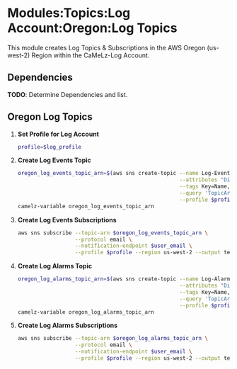 # Modules:Topics:Log Account:Oregon:Log Topics

This module creates Log Topics & Subscriptions in the AWS Oregon (us-west-2) Region within the
CaMeLz-Log Account.

## Dependencies

**TODO**: Determine Dependencies and list.

## Oregon Log Topics

1. **Set Profile for Log Account**

    ```bash
    profile=$log_profile
    ```

1. **Create Log Events Topic**

    ```bash
    oregon_log_events_topic_arn=$(aws sns create-topic --name Log-Events \
                                                       --attributes "DisplayName=CMLL Events" \
                                                       --tags Key=Name,Value=Log-Events-Topic Key=Company,Value=CaMeLz Key=Environment,Value=Log \
                                                       --query 'TopicArn' \
                                                       --profile $profile --region us-west-2 --output text)
    camelz-variable oregon_log_events_topic_arn
    ```

1. **Create Log Events Subscriptions**

    ```bash
    aws sns subscribe --topic-arn $oregon_log_events_topic_arn \
                      --protocol email \
                      --notification-endpoint $user_email \
                      --profile $profile --region us-west-2 --output text
    ```

1. **Create Log Alarms Topic**

    ```bash
    oregon_log_alarms_topic_arn=$(aws sns create-topic --name Log-Alarms \
                                                       --attributes "DisplayName=CMLL Alarms" \
                                                       --tags Key=Name,Value=Log-Alarms-Topic Key=Company,Value=CaMeLz Key=Environment,Value=Log \
                                                       --query 'TopicArn' \
                                                       --profile $profile --region us-west-2 --output text)
    camelz-variable oregon_log_alarms_topic_arn
    ```

1. **Create Log Alarms Subscriptions**

    ```bash
    aws sns subscribe --topic-arn $oregon_log_alarms_topic_arn \
                      --protocol email \
                      --notification-endpoint $user_email \
                      --profile $profile --region us-west-2 --output text
    ```
